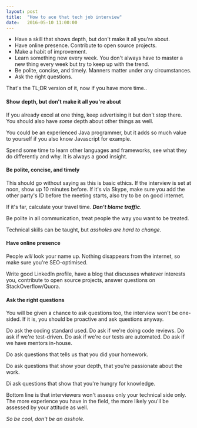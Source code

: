 ```yaml
---
layout: post
title:  "How to ace that tech job interview"
date:   2016-05-10 11:00:00
---
```

* Have a skill that shows depth, but don't make it all you're about.
* Have online presence. Contribute to open source projects.
* Make a habit of improvement.
* Learn something new every week. You don't always have to master a new thing every week but try to keep up with the trend.
* Be polite, concise, and timely. Manners matter under any circumstances.
* Ask the right questions.

That's the TL;DR version of it, now if you have more time..

#### Show depth, but don't make it all you're about

If you already excel at one thing, keep advertising it but don't stop there. You should also have *some* depth about other things as well.

You could be an experienced Java programmer, but it adds so much value to yourself if you also know Javascript for example.

Spend some time to learn other languages and frameworks, see what they do differently and why. It is always a good insight.

#### Be polite, concise, and timely

This should go without saying as this is basic ethics. If the interview is set at noon, show up 10 minutes before. If it's via Skype, make sure you add the other party's ID before the meeting starts, also try to be on good internet.

If it's far, calculate your travel time. ***Don't blame traffic***.

Be polite in all communication, treat people the way you want to be treated.

Technical skills can be taught, but *assholes are hard to change*.

#### Have online presence

People *will* look your name up. Nothing disappears from the internet, so make sure you're SEO-optimised.

Write good LinkedIn profile, have a blog that discusses whatever interests you, contribute to open source projects, answer questions on StackOverflow/Quora.

#### Ask the right questions

You will be given a chance to ask questions too, the interview won't be one-sided. If it is, you should be proactive and ask questions anyway.

Do ask the coding standard used. Do ask if we're doing code reviews. Do ask if we're test-driven. Do ask if we're our tests are automated. Do ask if we have mentors in-house.

Do ask questions that tells us that you did your homework.

Do ask questions that show your depth, that you're passionate about the work.

Di ask questions that show that you're hungry for knowledge.

Bottom line is that interviewers won't assess only your technical side only. The more experience you have in the field, the more likely you'll be assessed by your attitude as well.

*So be cool, don't be an asshole.*
